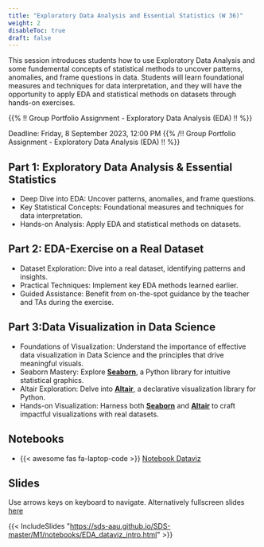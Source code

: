 ```yaml
---
title: "Exploratory Data Analysis and Essential Statistics (W 36)"
weight: 2
disableToc: true
draft: false
---
```



This session introduces students how to use Exploratory Data Analysis and some fundemental concepts of statistical methods to uncover patterns, anomalies, and frame questions in data. Students will learn foundational measures and techniques for data interpretation, and they will have the opportunity to apply EDA and statistical methods on datasets through hands-on exercises.

{{% ‼️ Group Portfolio Assignment - Exploratory Data Analysis (EDA) ‼️ %}}  

Deadline: Friday, 8 September 2023, 12:00 PM
{{% /‼️ Group Portfolio Assignment - Exploratory Data Analysis (EDA) ‼️ %}}

## Part 1: Exploratory Data Analysis & Essential Statistics
* Deep Dive into EDA: Uncover patterns, anomalies, and frame questions.
* Key Statistical Concepts: Foundational measures and techniques for data interpretation.
* Hands-on Analysis: Apply EDA and statistical methods on datasets.

## Part 2: EDA-Exercise on a Real Dataset
* Dataset Exploration: Dive into a real dataset, identifying patterns and insights.
* Practical Techniques: Implement key EDA methods learned earlier.
* Guided Assistance: Benefit from on-the-spot guidance by the teacher and TAs during the exercise.

## Part 3:Data Visualization in Data Science
* Foundations of Visualization: Understand the importance of effective data visualization in Data Science and the principles that drive meaningful visuals.
* Seaborn Mastery: Explore **[Seaborn](https://seaborn.pydata.org/)**, a Python library for intuitive statistical graphics.
* Altair Exploration: Delve into **[Altair](https://altair-viz.github.io/)**, a declarative visualization library for Python.
* Hands-on Visualization: Harness both **[Seaborn](https://seaborn.pydata.org/)** and **[Altair](https://altair-viz.github.io/)** to craft impactful visualizations with real datasets.


## Notebooks

* {{< awesome fas fa-laptop-code >}} [Notebook Dataviz](https://colab.research.google.com/github/aaubs/ds-master/blob/main/courses/ds4b-m1-4-dataviz/notebooks/s2-dataviz-example.ipynb)

## Slides

Use arrows keys on keyboard to navigate. Alternatively fullscreen slides [here](https://sds-aau.github.io/SDS-master/M1/notebooks/EDA_dataviz_intro.html)
    
{{< IncludeSlides "https://sds-aau.github.io/SDS-master/M1/notebooks/EDA_dataviz_intro.html" >}}



 

 
 